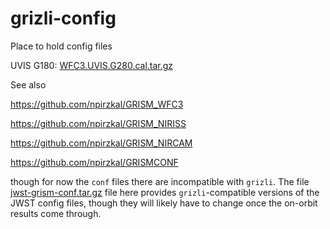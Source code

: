 # grizli-config
Place to hold config files

UVIS G180: [WFC3.UVIS.G280.cal.tar.gz](http://www.stsci.edu/~WFC3/grism-resources/G280/WFC3.UVIS.G280.cal.tar.gz)

See also

https://github.com/npirzkal/GRISM_WFC3

https://github.com/npirzkal/GRISM_NIRISS

https://github.com/npirzkal/GRISM_NIRCAM

https://github.com/npirzkal/GRISMCONF

though for now the `conf` files there are incompatible with ``grizli``.  The file [jwst-grism-conf.tar.gz](https://github.com/gbrammer/grizli-config/blob/main/jwst-grism-conf.tar.gz) file here provides `grizli`-compatible versions of the JWST config files, though they will likely have to change once the on-orbit results come through.
